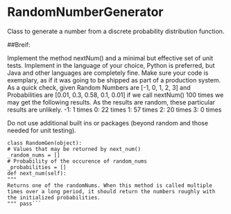 # RandomNumberGenerator
Class to generate a number from a discrete probability distribution function.

##Breif:

Implement the method nextNum() and a minimal but effective set of unit tests. Implement in the language of your choice, Python is preferred,
but Java and other languages are completely fine. Make sure your code is exemplary, as if it was going to be shipped as part of a production
system.
As a quick check, given Random Numbers are [-1, 0, 1, 2, 3] and Probabilities are [0.01, 0.3, 0.58, 0.1, 0.01] if we call nextNum() 100 times
we may get the following results. As the results are random, these particular results are unlikely.
-1: 1 times
0: 22 times
1: 57 times
2: 20 times
3: 0 times

Do not use additional built ins or packages (beyond random and those needed for unit testing).

```import random
class RandomGen(object):
# Values that may be returned by next_num()
_random_nums = []
# Probability of the occurence of random_nums
_probabilities = []
def next_num(self):
"""
Returns one of the randomNums. When this method is called multiple
times over a long period, it should return the numbers roughly with
the initialized probabilities.
""" pass```
